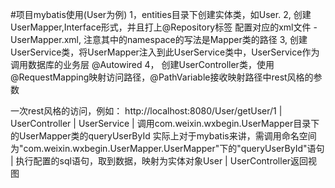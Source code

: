 #项目mybatis使用(User为例)
1，entities目录下创建实体类，如User. 
2, 创建UserMapper,Interface形式，并且打上@Repository标签
    配置对应的xml文件 - UserMapper.xml, 
    注意其中的namespace的写法是Mapper类的路径
3, 创建UserService类，将UserMapper注入到此UserService类中，UserService作为调用数据库的业务层
    @Autowired
4， 创建UserController类，使用@RequestMapping映射访问路径，@PathVariable接收映射路径中rest风格的参数

一次rest风格的访问，例如：
    http://localhost:8080/User/getUser/1
                    |
              UserController
                    |
              UserService
                    |
调用com.weixin.wxbegin.UserMapper目录下的UserMapper类的queryUserById
实际上对于mybatis来讲，需调用命名空间为"com.weixin.wxbegin.UserMapper.UserMapper"下的"queryUserById"语句
                    |
       执行配置的sql语句，取到数据，映射为实体对象User
                    |
               UserController返回视图  
    